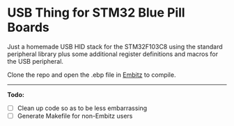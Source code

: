 # USB Thing for STM32 Blue Pill Boards

Just a homemade USB HID stack for the STM32F103C8 using the standard peripheral library plus some additional register definitions and macros for the USB peripheral.

Clone the repo and open the .ebp file in [Embitz] to compile. 

___

**Todo:**
- [ ] Clean up code so as to be less embarrassing
- [ ] Generate Makefile for non-Embitz users

[Embitz]: <http://embitz.org>


